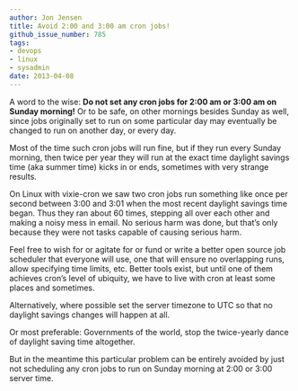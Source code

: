 ```yaml
---
author: Jon Jensen
title: Avoid 2:00 and 3:00 am cron jobs!
github_issue_number: 785
tags:
- devops
- linux
- sysadmin
date: 2013-04-08
---
```




A word to the wise: **Do not set any cron jobs for 2:00 am or 3:00 am on Sunday morning!** Or to be safe, on other mornings besides Sunday as well, since jobs originally set to run on some particular day may eventually be changed to run on another day, or every day.

Most of the time such cron jobs will run fine, but if they run every Sunday morning, then twice per year they will run at the exact time daylight savings time (aka summer time) kicks in or ends, sometimes with very strange results.

On Linux with vixie-cron we saw two cron jobs run something like once per second between 3:00 and 3:01 when the most recent daylight savings time began. Thus they ran about 60 times, stepping all over each other and making a noisy mess in email. No serious harm was done, but that’s only because they were not tasks capable of causing serious harm.

Feel free to wish for or agitate for or fund or write a better open source job scheduler that everyone will use, one that will ensure no overlapping runs, allow specifying time limits, etc. Better tools exist, but until one of them achieves cron’s level of ubiquity, we have to live with cron at least some places and sometimes.

Alternatively, where possible set the server timezone to UTC so that no daylight savings changes will happen at all.

Or most preferable: Governments of the world, stop the twice-yearly dance of daylight saving time altogether.

But in the meantime this particular problem can be entirely avoided by just not scheduling any cron jobs to run on Sunday morning at 2:00 or 3:00 server time.


